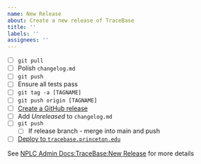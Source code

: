 ```yaml
---
name: New Release
about: Create a new release of TraceBase
title: ''
labels: ''
assignees: ''
---
```


<!-- markdownlint-disable-next-line first-line-heading -->
* [ ] `git pull`
* [ ] Polish `changelog.md`
* [ ] `git push`
* [ ] Ensure all tests pass
* [ ] `git tag -a [TAGNAME]`
* [ ] `git push origin [TAGNAME]`
* [ ] [Create a GitHub release](https://docs.github.com/en/repositories/releasing-projects-on-github/managing-releases-in-a-repository#creating-a-release)
* [ ] Add *Unreleased* to `changelog.md`
* [ ] `git push`
  * [ ] If release branch - merge into main and push
* [ ] [Deploy to `tracebase.princeton.edu`](https://nplcadmindocs.princeton.edu/index.php/TraceBase#Code_Deployment)

See [NPLC Admin Docs:TraceBase:New
Release](https://nplcadmindocs.princeton.edu/index.php/TraceBase#New_Release)
for more details
